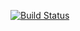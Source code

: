 [![Build Status](https://travis-ci.org/SimonLaw21/django-milestone-project.svg?branch=master)](https://travis-ci.org/SimonLaw21/django-milestone-project)